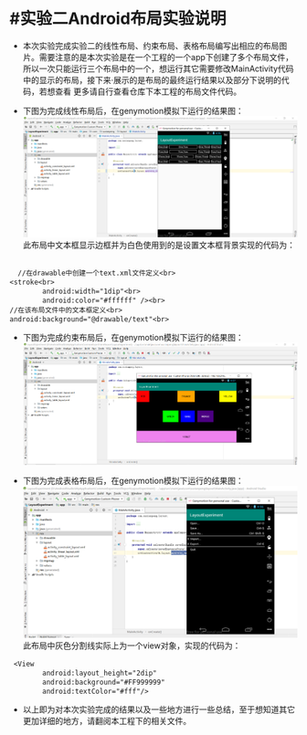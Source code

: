 #实验二Android布局实验说明<br>
======================
* 本次实验完成实验二的线性布局、约束布局、表格布局编写出相应的布局图片。需要注意的是本次实验是在一个工程的一个app下创建了多个布局文件，
所以一次只能运行三个布局中的一个，想运行其它需要修改MainActivity代码中的显示的布局，接下来·展示的是布局的最终运行结果以及部分下说明的代码，若想查看
更多请自行查看仓库下本工程的布局文件代码。<br>

* 下图为完成线性布局后，在genymotion模拟下运行的结果图：<br>
![](https://github.com/SuXianPeng/CommonExperimentReport/blob/master/images/LinearLayout.png)<br>
此布局中文本框显示边框并为白色使用到的是设置文本框背景实现的代码为：<br>

```
  
  //在drawable中创建一个text.xml文件定义<br>
<stroke<br>
        android:width="1dip"<br>
        android:color="#ffffff" /><br>
//在该布局文件中的文本框定义<br>
android:background="@drawable/text"<br>
```
* 下图为完成约束布局后，在genymotion模拟下运行的结果图：<br>
![](https://github.com/SuXianPeng/CommonExperimentReport/blob/master/images/ConstraintLayout.png)<br>

* 下图为完成表格布局后，在genymotion模拟下运行的结果图：<br>
![](https://github.com/SuXianPeng/CommonExperimentReport/blob/master/images/TableLayout.png)<br>
此布局中灰色分割线实际上为一个view对象，实现的代码为：<br>
```
 <View
        android:layout_height="2dip"
        android:background="#FF999999"
        android:textColor="#fff"/>
```
* 以上即为对本次实验完成的结果以及一些地方进行一些总结，至于想知道其它更加详细的地方，请翻阅本工程下的相关文件。
